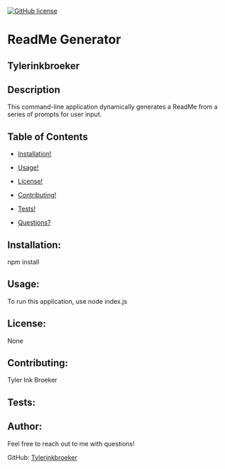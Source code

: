 

  [![GitHub license](https://img.shields.io/badge/license-None-blue.svg)](https://shields.io/)

# ReadMe Generator
## Tylerinkbroeker
## Description
This command-line application dynamically generates a ReadMe from a series of prompts for user input.
## Table of Contents
  - [Installation!](#installation)

  - [Usage!](#usage)
  
  - [License!](#license)

  - [Contributing!](#contributing)

  - [Tests!](#tests)

  - [Questions?](#author)

## Installation:
npm install
## Usage:
To run this application, use node index.js
## License:
None
## Contributing:
Tyler Ink Broeker
## Tests:

## Author:
Feel free to reach out to me with questions!

GitHub: [Tylerinkbroeker](https://github.com/Tylerinkbroeker)

